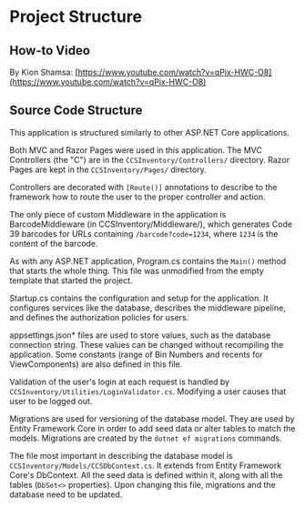 # Project Structure

## How-to Video

By Kion Shamsa: [https://www.youtube.com/watch?v=qPix-HWC-O8](https://www.youtube.com/watch?v=qPix-HWC-O8)

## Source Code Structure

This application is structured similarly to other ASP.NET Core applications.

Both MVC and Razor Pages were used in this application.  The MVC Controllers (the "C") are in the `CCSInventory/Controllers/` directory.  Razor Pages are kept in the `CCSInventory/Pages/` directory.

Controllers are decorated with `[Route()]` annotations to describe to the framework how to route the user to the proper controller and action.

The only piece of custom Middleware in the application is BarcodeMiddleware (in CCSInventory/Middleware/), which generates Code 39 barcodes for URLs containing `/barcode?code=1234`, where `1234` is the content of the barcode.

As with any ASP.NET application, Program.cs contains the `Main()` method that starts the whole thing.  This file was unmodified from the empty template that started the project.

Startup.cs contains the configuration and setup for the application.  It configures services like the database, describes the middleware pipeline, and defines the authorization policies for users.

appsettings.json\* files are used to store values, such as the database connection string.  These values can be changed without recompiling the application.  Some constants (range of Bin Numbers and recents for ViewComponents) are also defined in this file.

Validation of the user's login at each request is handled by `CCSInventory/Utilities/LoginValidator.cs`.  Modifying a user causes that user to be logged out.

Migrations are used for versioning of the database model.  They are used by Entity Framework Core in order to add seed data or alter tables to match the models.  Migrations are created by the `dotnet ef migrations` commands.

The file most important in describing the database model is `CCSInventory/Models/CCSDbContext.cs`.  It extends from Entity Framework Core's DbContext.  All the seed data is defined within it, along with all the tables (`DbSet<>` properties).  Upon changing this file, migrations and the database need to be updated.
